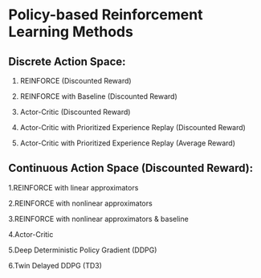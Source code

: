 # Policy-based Reinforcement Learning Methods
## Discrete Action Space:
  1. REINFORCE (Discounted Reward)
  
  2. REINFORCE with Baseline (Discounted Reward)
  
  3. Actor-Critic (Discounted Reward)
  
  4. Actor-Critic with Prioritized Experience Replay (Discounted Reward)
  
  5. Actor-Critic with Prioritized Experience Replay (Average Reward)
  

## Continuous Action Space (Discounted Reward):
  1.REINFORCE with linear approximators
  
  2.REINFORCE with nonlinear approximators
  
  3.REINFORCE with nonlinear approximators & baseline
  
  4.Actor-Critic
  
  5.Deep Deterministic Policy Gradient (DDPG)
  
  6.Twin Delayed DDPG (TD3)

  

 
